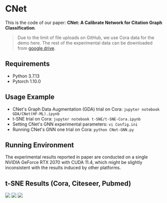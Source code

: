 # CNet
This is the code of our paper: **CNet: A Calibrate Network for Citation Graph Classification**. 

>Due to the limit of file uploads on GitHub, we use Cora data for the demo here. The rest of the experimental data can be downloaded from [google drive](https://drive.google.com/drive/folders/1Q9vUaNYvSP-PS2dcSkb7BD9lX0r0FHAa?usp=sharing).

## Requirements
* Python 3.7.13
* Pytorch 1.10.0


## Usage Example
* CNet's Graph Data Augmentation (GDA) trial on Cora:
```jupyter notebook GDA/CNet(HF-ML).ipynb```
* t-SNE trial on Cora:
```jupyter notebook t-SNE/t-SNE-Cora.ipynb```
* Setting CNet's GNN experimental parameters:
```vi Config.ini ```
* Running CNet's GNN one trial on Cora:
```python CNet-GNN.py ```


## Running Environment 

The experimental results reported in paper are conducted on a single NVIDIA GeForce RTX 2070 with CUDA 11.4, which might be slightly inconsistent with the results induced by other platforms.


## t-SNE Results (Cora, Citeseer, Pubmed)


![](https://i.imgur.com/Zd9ryuk.png)
![](https://i.imgur.com/QtLFTq8.png)
![](https://i.imgur.com/bGtLD4D.png)




